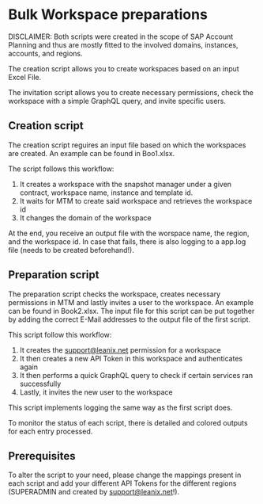 # Bulk Workspace preparations

DISCLAIMER: Both scripts were created in the scope of SAP Account Planning and thus are mostly fitted to the involved domains, instances, accounts, and regions.

The creation script allows you to create workspaces based on an input Excel File.

The invitation script allows you to create necessary permissions, check the workspace with a simple GraphQL query, and invite specific users. 

## Creation script
The creation script reguires an input file based on which the workspaces are created. An example can be found in Boo1.xlsx.

The script follows this workflow:
1. It creates a workspace with the snapshot manager under a given contract, workspace name, instance and template id.
2. It waits for MTM to create said workspace and retrieves the workspace id
3. It changes the domain of the workspace

At the end, you receive an output file with the worspace name, the region, and the workspace id.
In case that fails, there is also logging to a app.log file (needs to be created beforehand!).


## Preparation script
The preparation script checks the workspace, creates necessary permissions in MTM and lastly invites a user to the workspace. An example can be found in Book2.xlsx.
The input file for this script can be put together by adding the correct E-Mail addresses to the output file of the first script.

This script follow this workflow:
1. It creates the support@leanix.net permission for a workspace
2. It then creates a new API Token in this workspace and authenticates again
3. It then performs a quick GraphQL query to check if certain services ran successfully
4. Lastly, it invites the new user to the workspace

This script implements logging the same way as the first script does. 


To monitor the status of each script, there is detailed and colored outputs for each entry processed.

## Prerequisites
To alter the script to your need, please change the mappings present in each script and add your different API Tokens for the different regions (SUPERADMIN and created by support@leanix.net!).